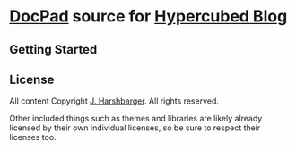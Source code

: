 # [DocPad](https://github.com/bevry/docpad) source for [Hypercubed Blog](http://blog.hypercubed.com/)


## Getting Started

## License

All content Copyright [J. Harshbarger](http://www.hypercubed.com/). All rights reserved.

Other included things such as themes and libraries are likely already licensed by their own individual licenses, so be sure to respect their licenses too.
